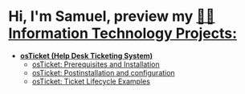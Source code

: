 <h1>Hi, I'm Samuel, preview my  <a href="https://www.linkedin.com/in/samuel-hinton-2b8536288"

<h2>👨‍💻 Information Technology Projects:</h2>

 - <b>osTicket (Help Desk Ticketing System)</b>
    - [osTicket: Prerequisites and Installation](https://github.com/SDhinton1/OsTicketPre)
    - [osTicket: Postinstallation and configuration](https://github.com/SDhinton1/PostInstallation-Config)
    - [osTicket: Ticket Lifecycle Examples](https://github.com/SDhinton1/Ticketing-System/blob/main/README.md)
